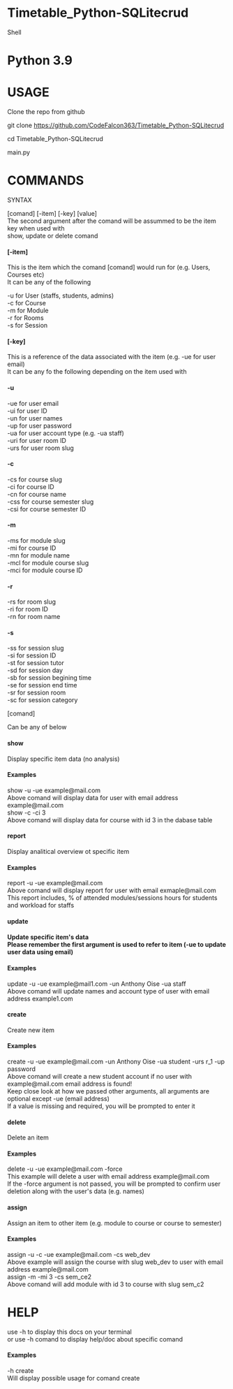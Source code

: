# Timetable_Python-SQLitecrud
Shell
# Python 3.9

# USAGE
Clone the repo from github

git clone https://github.com/CodeFalcon363/Timetable_Python-SQLitecrud

cd Timetable_Python-SQLitecrud

main.py

# COMMANDS
SYNTAX

[comand] [-item] [-key] [value]<br>
The second argument after the comand will be assummed to be the item key when used with<br>
show, update or delete comand

<h4>[-item]</h4>
This is the item which the comand [comand] would run for (e.g. Users, Courses etc)<br>
It can be any of the following

-u for User (staffs, students, admins)<br>
-c for Course<br>
-m for Module<br>
-r for Rooms<br>
-s for Session<br>

<h4>[-key]</h4>

This is a reference of the data associated with the item (e.g. -ue for user email)<br>
It can be any fo the following depending on the item used with

<h4>-u</h4>
-ue for user email<br>
-ui for user ID<br>
-un for user names<br>
-up for user password<br>
-ua for user account type (e.g. -ua staff)<br>
-uri for user room ID<br>
-urs for user room slug<br>

<h4>-c</h4>
-cs for course slug<br>
-ci for course ID<br>
-cn for course name<br>
-css for course semester slug<br>
-csi for course semester ID


<h4>-m</h4>
-ms for module slug<br>
-mi for course ID<br>
-mn for module name<br>
-mcl for module course slug<br>
-mci for module course ID

<h4>-r</h4>
-rs for room slug<br>
-ri for room ID<br>
-rn for room name

<h4>-s</h4>
-ss for session slug<br>
-si for session ID<br>
-st for session tutor<br>
-sd for session day<br>
-sb for session begining time<br>
-se for session end time<br>
-sr for session room<br>
-sc for session category


[comand]

Can be any of below

<h4>show</h4>

Display specific item data (no analysis)<br>
<h4>Examples</h4>
show -u -ue example@mail.com<br>
Above comand will display data for user with email address example@mail.com<br>
show -c -ci 3<br>
Above comand will display data for course with id 3 in the dabase table

<h4>report</h4>

Display analitical overview ot specific item<br>
<h4>Examples</h4>
report -u -ue example@mail.com<br>
Above comand will display report for user with email exmaple@mail.com<br>
This report includes, % of attended modules/sessions hours for students and workload for staffs

<h4>update<h4>

Update specific item's data<br>
Please remember the first argument is used to refer to item (-ue to update user data using email)
<h4>Examples</h4>
update -u -ue example@mail1.com -un Anthony Oise -ua staff<br>
Above comand will update names and account type of user with email address example1.com

  <h4>create</h4>

Create new item<br>
<h4>Examples</h4>
create -u -ue example@mail.com -un Anthony Oise -ua student -urs r_1 -up password<br>
Above comand will create a new student account if no user with example@mail.com email address is found!<br>
Keep close look at how we passed other arguments, all arguments are optional except -ue (email address)<br>
If a value is missing and required, you will be prompted to enter it

<h4>delete</h4>

Delete an item<br>
<h4>Examples</h4>
delete -u -ue example@mail.com -force<br>
This example will delete a user with email address example@mail.com<br>
If the -force argument is not passed, you will be prompted to confirm user deletion along with the user's data (e.g. names)

<h4>assign</h4>

Assign an item to other item (e.g. module to course or course to semester)<br>
<h4>Examples</h4>
assign -u -c -ue example@mail.com -cs web_dev<br>
Above example will assign the course with slug web_dev to user with email address example@mail.com<br>
assign -m -mi 3 -cs sem_ce2<br>
Above comand will add module with id 3 to course with slug sem_c2

# HELP
  
use -h to display this docs on your terminal<br>
or use -h comand to display help/doc about specific comand<br>
<h4>Examples</h4>
-h create<br>
Will display possible usage for comand create



